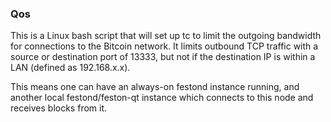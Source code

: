 ### Qos ###

This is a Linux bash script that will set up tc to limit the outgoing bandwidth for connections to the Bitcoin network. It limits outbound TCP traffic with a source or destination port of 13333, but not if the destination IP is within a LAN (defined as 192.168.x.x).

This means one can have an always-on festond instance running, and another local festond/feston-qt instance which connects to this node and receives blocks from it.

